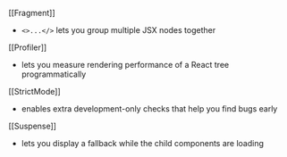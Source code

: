 [[Fragment]]
- `<>...</>` lets you group multiple JSX nodes together

[[Profiler]]
- lets you measure rendering performance of a React tree programmatically

[[StrictMode]]
 - enables extra development-only checks that help you find bugs early 

[[Suspense]]
- lets you display a fallback while the child components are loading

